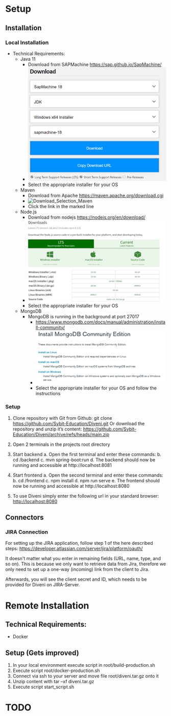 # Setup

## Installation

### Local Installation
- Technical Requirements:
  - Java 11
    - Download from SAPMachine <https://sap.github.io/SapMachine/>
    - ![Download_Selection_Java11](docs/.vuepress/public/img/Java11_Installer_Selection.png)
    - Select the appropriate installer for your OS
  - Maven
    - Download from Apache <https://maven.apache.org/download.cgi>
    - ![Download_Selection_Maven](docs/.vuepress/public/img/Maven_Selection.png)
    - Click the link in the marked line
  - Node.js
    - Download from nodejs <https://nodejs.org/en/download/>
    - ![Download_Selection_nodejs](docs/.vuepress/public/img/nodejs_Installer_Selection.png)
    - Select the appropriate installer for your OS
  - MongoDB
    - MongoDB is running in the background at port 27017
      - <https://www.mongodb.com/docs/manual/administration/install-community/>
      - ![Download_Selection_MongoDB](docs/.vuepress/public/img/MongoDB_Installer_Selection.png)
      - Select the appropriate installer for your OS and follow the instructions

### Setup
1. Clone repository with Git from Github:
      git clone https://github.com/Sybit-Education/Diveni.git
   Or download the repository and unzip it’s content:
      https://github.com/Sybit-Education/Diveni/archive/refs/heads/main.zip

2. Open 2 terminals in the projects root directory

3. Start backend
   a. Open the first terminal and enter these commands:
   b. cd /backend
   c. mvn spring-boot:run
   d. The backend should now be running and accessible at http://localhost:8081

4. Start frontend
   a. Open the second terminal and enter these commands:
   b. cd /frontend
   c. npm install
   d. npm run serve
   e. The frontend should now be running and accessible at http://localhost:8080

5. To use Diveni simply enter the following url in your standard browser: <http://localhost:8080>


## Connectors
### JIRA Connection
For setting up the JIRA application, follow step 1 of the here described steps:
<https://developer.atlassian.com/server/jira/platform/oauth/>

It doesn't matter what you enter in remaining fields (URL, name, type, and so on).
This is because we only want to retrieve data from Jira, therefore we only need to set up a
one-way (incoming) link from the client to Jira.

Afterwards, you will see the client secret and ID, which needs to be provided for Diveni on
JIRA-Server.


# Remote Installation
## Technical Requirements:
- Docker

## Setup (Gets improved)
1. In your local environment execute script in root/build-production.sh
2. Execute script root/docker-production.sh
3. Connect via ssh to your server and move file root/diveni.tar.gz onto it
4. Unzip content with tar –xf diveni.tar.gz
5. Execute script start_script.sh


# TODO



